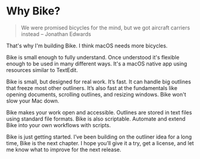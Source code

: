 # Why Bike?

> We were promised bicycles for the mind, but we got aircraft carriers instead – Jonathan Edwards

That's why I'm building Bike. I think macOS needs more bicycles.

Bike is small enough to fully understand. Once understood it's flexible enough to be used in many different ways. It's a macOS native app using resources similar to TextEdit.

Bike is small, but designed for real work. It’s fast. It can handle big outlines that freeze most other outliners. It’s also fast at the fundamentals like opening documents,  scrolling outlines, and resizing windows. Bike won't slow your Mac down.

Bike makes your work open and accessible. Outlines are stored in text files using standard file formats. Bike is also scriptable. Automate and extend Bike into your own workflows with scripts.

Bike is just getting started. I’ve been building on the outliner idea for a long time, Bike is the next chapter. I hope you’ll give it a try, get a license, and let me know what to improve for the next release.
